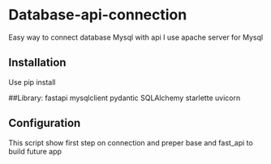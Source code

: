 # Database-api-connection
Easy way to connect database Mysql with api
I use apache  server for Mysql 

## Installation
Use pip install 

##Library:
fastapi
mysqlclient
pydantic
SQLAlchemy
starlette
uvicorn

## Configuration
This script show first step on connection and preper base and fast_api to build future app 
